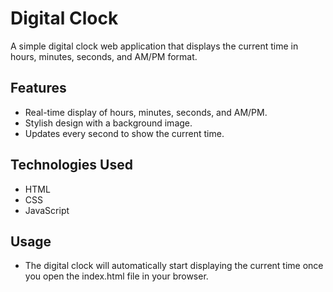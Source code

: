 # Digital Clock

A simple digital clock web application that displays the current time in hours, minutes, seconds, and AM/PM format.

## Features

- Real-time display of hours, minutes, seconds, and AM/PM.
- Stylish design with a background image.
- Updates every second to show the current time.

## Technologies Used

- HTML
- CSS
- JavaScript

## Usage
- The digital clock will automatically start displaying the current time once you open the index.html file in your browser.